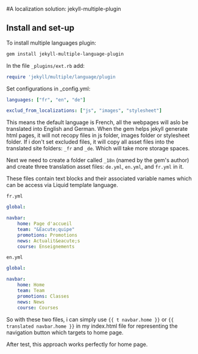 #A localization solution: jekyll-multiple-plugin

## Install and set-up
To install multiple languages plugin:

```bash
gem install jekyll-multiple-language-plugin
```

In the file `_plugins/ext.rb` add: 

```ruby
require 'jekyll/multiple/language/plugin
```

Set configurations in _config.yml: 

```yaml
languages: ["fr", "en", "de"]

exclud_from_localizations: ["js", "images", "stylesheet"]
```
This means the default language is French, all the webpages will aslo be translated into English and German. When the gem helps jekyll generate html pages, it will not recopy files in js folder, images folder or stylesheet folder. If i don't set excluded files, it will copy all asset files into the translated site folders: `_fr` and `_de`. Which will take more storage  spaces.

Next we need to create a folder called `_18n` (named by the gem's author) and create three translation asset files: `de.yml`, `en.yml`, and `fr.yml` in it.  

These files contain text blocks and their associated variable names which can be access via Liquid template language.

`fr.yml`
```yaml
global:

navbar:
    home: Page d'accueil
    team: "&Eacute;quipe"
    promotions: Promotions
    news: Actualit&eacute;s
    course: Enseignements
```
`en.yml`
```yaml
global:

navbar:
    home: Home
    team: Team
    promotions: Classes
    news: News
    course: Courses
```

So with these two files, i can simply use `{{ t navbar.home }}` or `{{ translated navbar.home }}` in my index.html file for representing the navigation button which targets to home page.

After test, this approach works perfectly for home page.
